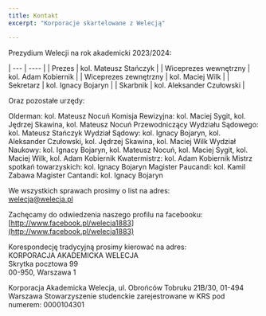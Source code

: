 ```yaml
---
title: Kontakt
excerpt: "Korporacje skartelowane z Welecją"

---
```



Prezydium Welecji na rok akademicki 2023/2024:

| --- | ---- |
| Prezes | kol. Mateusz Stańczyk |
| Wiceprezes wewnętrzny | kol. Adam Kobiernik |
| Wiceprezes zewnętrzny | kol. Maciej Wilk |
| Sekretarz | kol. Ignacy Bojaryn |
| Skarbnik | kol. Aleksander Czułowski |

Oraz pozostałe urzędy:

Olderman: kol. Mateusz Nocuń
Komisja Rewizyjna: kol. Maciej Sygit, kol. Jędrzej Skawina, kol. Mateusz Nocuń
Przewodniczący Wydziału Sądowego: kol. Mateusz Stańczyk
Wydział Sądowy: kol. Ignacy Bojaryn, kol. Aleksander Czułowski, kol. Jędrzej Skawina, kol. Maciej Wilk
Wydział Naukowy: kol. Ignacy Bojaryn, kol. Mateusz Nocuń, kol. Maciej Sygit, kol. Maciej Wilk, kol. Adam Kobiernik
Kwatermistrz: kol. Adam Kobiernik
Mistrz spotkań towarzyskich: kol. Ignacy Bojaryn
Magister Paucandi: kol. Kamil Zabawa
Magister Cantandi: kol. Ignacy Bojaryn




We wszystkich sprawach prosimy o list na adres:  
[welecja@welecja.pl](mailto:welecja@welecja.pl)

Zachęcamy do odwiedzenia naszego profilu na facebooku:  
[http://www.facebook.pl/welecja1883](http://www.facebook.pl/welecja1883)

Korespondecję tradycyjną prosimy kierować na adres:  
KORPORACJA AKADEMICKA WELECJA  
Skrytka pocztowa 99  
00-950, Warszawa 1


Korporacja Akademicka Welecja, ul. Obrońców Tobruku 21B/30, 01-494 Warszawa
Stowarzyszenie studenckie zarejestrowane w KRS pod numerem: 0000104301